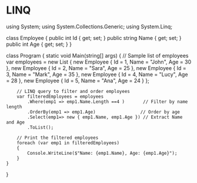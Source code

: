 # LINQ

using System;
using System.Collections.Generic;
using System.Linq;
 
class Employee
{
    public int Id { get; set; }
    public string Name { get; set; }
    public int Age { get; set; }
}
 
class Program
{
    static void Main(string[] args)
    {
        // Sample list of employees
        var employees = new List<Employee>
        {
            new Employee { Id = 1, Name = "John", Age = 30 },
            new Employee { Id = 2, Name = "Sara", Age = 25 },
            new Employee { Id = 3, Name = "Mark", Age = 35 },
            new Employee { Id = 4, Name = "Lucy", Age = 28 },
            new Employee { Id = 5, Name = "Ana", Age = 24 }
        };
 
        // LINQ query to filter and order employees
        var filteredEmployees = employees
            .Where(emp1 => emp1.Name.Length ==4 )       // Filter by name length
            .OrderBy(emp1 => emp1.Age)                 // Order by age
            .Select(emp1=> new { emp1.Name, emp1.Age }) // Extract Name and Age
            .ToList();
 
        // Print the filtered employees
        foreach (var emp1 in filteredEmployees)
        {
            Console.WriteLine($"Name: {emp1.Name}, Age: {emp1.Age}");
        }
    }
  }
